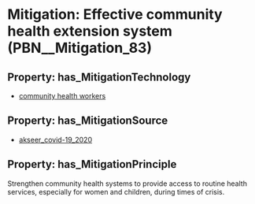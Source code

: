 # Mitigation: __Effective community health extension system__ (PBN__Mitigation_83)

## Property: has_MitigationTechnology

* [community health workers](../Technology/PBN__Technology_478)

## Property: has_MitigationSource

* [akseer_covid-19_2020](../Article/PBN__Article_222)

## Property: has_MitigationPrinciple

Strengthen community health systems to provide access to routine health services, especially for women and children, during times of crisis.


